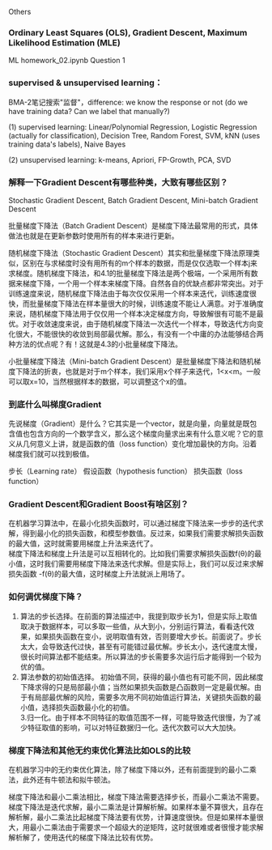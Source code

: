 Others

### Ordinary Least Squares (OLS), Gradient Descent, Maximum Likelihood Estimation (MLE)
 
 ML homework_02.ipynb Question 1

### supervised & unsupervised learning：

 BMA-2笔记搜索"监督"，difference: we know the response or not (do we have training data? Can we label that manually?)

 (1) supervised learning: Linear/Polynomial Regression, Logistic Regression (actually for classification), Decision Tree, Random Forest, SVM, kNN (uses training data's labels), Naive Bayes

 (2) unsupervised learning: k-means, Apriori, FP-Growth, PCA, SVD

### 解释一下Gradient Descent有哪些种类，大致有哪些区别？

Stochastic Gradient Descent, Batch Gradient Descent, Mini-batch Gradient Descent

批量梯度下降法（Batch Gradient Descent）是梯度下降法最常用的形式，具体做法也就是在更新参数时使用所有的样本来进行更新。

随机梯度下降法（Stochastic Gradient Descent）其实和批量梯度下降法原理类似，区别在与求梯度时没有用所有的m个样本的数据，而是仅仅选取一个样本j来求梯度。随机梯度下降法，和4.1的批量梯度下降法是两个极端，一个采用所有数据来梯度下降，一个用一个样本来梯度下降。自然各自的优缺点都非常突出。对于训练速度来说，随机梯度下降法由于每次仅仅采用一个样本来迭代，训练速度很快，而批量梯度下降法在样本量很大的时候，训练速度不能让人满意。对于准确度来说，随机梯度下降法用于仅仅用一个样本决定梯度方向，导致解很有可能不是最优。对于收敛速度来说，由于随机梯度下降法一次迭代一个样本，导致迭代方向变化很大，不能很快的收敛到局部最优解。那么，有没有一个中庸的办法能够结合两种方法的优点呢？有！这就是4.3的小批量梯度下降法。

小批量梯度下降法（Mini-batch Gradient Descent）是批量梯度下降法和随机梯度下降法的折衷，也就是对于m个样本，我们采用x个样子来迭代，1<x<m。一般可以取x=10，当然根据样本的数据，可以调整这个x的值。

### 到底什么叫梯度Gradient

先说梯度（Gradient）是什么？它其实是一个vector，就是向量，向量就是既包含值也包含方向的一个数学含义，那么这个梯度向量求出来有什么意义呢？它的意义从几何意义上讲，就是函数的值（loss function）变化增加最快的方向。沿着梯度我们就可以找到极值。

 步长（Learning rate） 假设函数（hypothesis function） 损失函数（loss function）

### Gradient Descent和Gradient Boost有啥区别？

在机器学习算法中，在最小化损失函数时，可以通过梯度下降法来一步步的迭代求解，得到最小化的损失函数，和模型参数值。反过来，如果我们需要求解损失函数的最大值，这时就需要用梯度上升法来迭代了。<br />
梯度下降法和梯度上升法是可以互相转化的。比如我们需要求解损失函数f(θ)的最小值，这时我们需要用梯度下降法来迭代求解。但是实际上，我们可以反过来求解损失函数 -f(θ)的最大值，这时梯度上升法就派上用场了。

### 如何调优梯度下降？

1. 算法的步长选择。在前面的算法描述中，我提到取步长为1，但是实际上取值取决于数据样本，可以多取一些值，从大到小，分别运行算法，看看迭代效果，如果损失函数在变小，说明取值有效，否则要增大步长。前面说了。步长太大，会导致迭代过快，甚至有可能错过最优解。步长太小，迭代速度太慢，很长时间算法都不能结束。所以算法的步长需要多次运行后才能得到一个较为优的值。<br />
2. 算法参数的初始值选择。 初始值不同，获得的最小值也有可能不同，因此梯度下降求得的只是局部最小值；当然如果损失函数是凸函数则一定是最优解。由于有局部最优解的风险，需要多次用不同初始值运行算法，关键损失函数的最小值，选择损失函数最小化的初值。<br />
3.归一化。由于样本不同特征的取值范围不一样，可能导致迭代很慢，为了减少特征取值的影响，可以对特征数据归一化。迭代次数可以大大加快。

### 梯度下降法和其他无约束优化算法比如OLS的比较

在机器学习中的无约束优化算法，除了梯度下降以外，还有前面提到的最小二乘法，此外还有牛顿法和拟牛顿法。

梯度下降法和最小二乘法相比，梯度下降法需要选择步长，而最小二乘法不需要。梯度下降法是迭代求解，最小二乘法是计算解析解。如果样本量不算很大，且存在解析解，最小二乘法比起梯度下降法要有优势，计算速度很快。但是如果样本量很大，用最小二乘法由于需要求一个超级大的逆矩阵，这时就很难或者很慢才能求解解析解了，使用迭代的梯度下降法比较有优势。